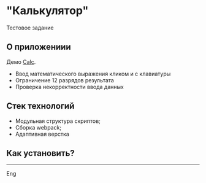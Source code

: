 # "Калькулятор"

Тестовое задание

## О приложениии

Демо [Calc](https://).

* Ввод математического выражения кликом и с клавиатуры
* Ограничение 12 разрядов результата
* Проверка некорректности ввода данных


## Стек технологий

* Модульная структура скриптов;
* Сборка webpack;
* Адаптивная верстка

## Как установить?


***
Eng
##

